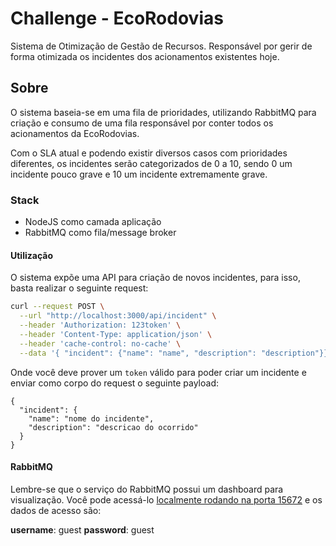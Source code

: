# Challenge - EcoRodovias

Sistema de Otimização de Gestão de Recursos.
Responsável por gerir de forma otimizada os incidentes dos acionamentos existentes hoje.

## Sobre

O sistema baseia-se em uma fila de prioridades, utilizando RabbitMQ para criação e consumo de uma fila responsável por conter todos os acionamentos da EcoRodovias.

Com o SLA atual e podendo existir diversos casos com prioridades diferentes, os incidentes serão categorizados de 0 a 10, sendo 0 um incidente pouco grave e 10 um incidente extremamente grave.

### Stack
- NodeJS como camada aplicação
- RabbitMQ como fila/message broker

#### Utilização

O sistema expõe uma API para criação de novos incidentes, para isso, basta realizar o seguinte request:

```sh
curl --request POST \
  --url "http://localhost:3000/api/incident" \
  --header 'Authorization: 123token' \
  --header 'Content-Type: application/json' \
  --header 'cache-control: no-cache' \
  --data '{	"incident": {"name": "name", "description": "description"}}'
```

Onde você deve prover um `token` válido para poder criar um incidente e enviar como corpo do request o seguinte payload:

```jsonc
{
  "incident": {
    "name": "nome do incidente",
    "description": "descricao do ocorrido"
  }
}
```

#### RabbitMQ

Lembre-se que o serviço do RabbitMQ possui um dashboard para visualização.
Você pode acessá-lo [localmente rodando na porta 15672](http://localhost:15672) e os dados de acesso são:

**username**: guest
**password**: guest
